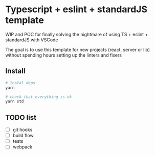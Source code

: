 # Typescript + eslint + standardJS template

WIP and POC for finally solving the nightmare of using TS + eslint + standardJS with VSCode

The goal is to use this template for new projects (react, server or lib) without spending hours setting up the linters and fixers

## Install

```sh
# instal deps
yarn

# check that everything is ok
yarn std
```

## TODO list

- [ ] git hooks
- [ ] build flow
- [ ] tests
- [ ] webpack
